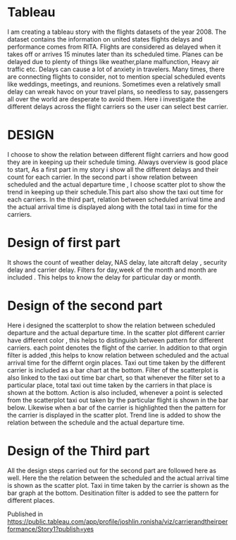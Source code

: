 # Tableau


I am creating a tableau story with the flights datasets of the year 2008. The dataset contains the information on united states flights delays and performance comes from RITA. Flights are considered as delayed when it takes off or arrives 15 minutes later than its scheduled time. Planes can be delayed due to plenty of things like weather,plane malfunction, Heavy air traffic etc. Delays can cause a lot of anxiety in travelers. Many times, there are connecting flights to consider, not to mention special scheduled events like weddings, meetings, and reunions. Sometimes even a relatively small delay can wreak havoc on your travel plans, so needless to say, passengers all over the world are desperate to avoid them. Here i investigate the different delays across the flight carriers so the user can select best carrier.

# DESIGN

I choose to show the relation between different flight carriers and how good they are in keeping up their schedule timing. Always overview is good place to start, As a first part in my story i show all the different delays and their count for each carrier. In the second part i show relation between scheduled and the actual departure time , I choose scatter plot to show the trend in keeping up their schedule.This part also show the taxi out time for each carriers. In the third part, relation between scheduled arrival time and the actual arrival time is displayed along with the total taxi in time for the carriers.

# Design of first part
It shows the count of weather delay, NAS delay, late aitcraft delay , security delay and carrier delay.
Filters for day,week of the month and month are included . This helps to know the delay for particular day or month.

# Design of the second part
Here i designed the scatterplot to show the relation between scheduled departure and the actual departure time. In the scatter plot different carrier have different color , this helps to distinguish between pattern for different carriers. each point denotes the flight of the carrier. In addition to that orgin filter is added ,this helps to know relation between scheduled and the actual arrival time for the differnt orgin places. Taxi out time taken by the different carrier is included as a bar chart at the bottom. Filter of the scatterplot is also linked to the taxi out time bar chart, so that whenever the filter set to a particular place, total taxi out time taken by the carriers in that place is shown at the bottom. Action is also included, whenever a point is selected from the scatterplot taxi out taken by the particular flight is shown in the bar below. Likewise when a bar of the carrier is highlighted then the pattern for the carrier is displayed in the scatter plot. Trend line is added to show the relation between the schedule and the actual departure time.


# Design of the Third part
All the design steps carried out for the second part are followed here as well. Here the the relation between the scheduled and the actual arrival time is shown as the scatter plot. Taxi in time taken by the carrier is shown as the bar graph at the bottom. Desitination filter is added to see the pattern for different places.

Published in https://public.tableau.com/app/profile/joshlin.ronisha/viz/carrierandtheirperformance/Story1?publish=yes

